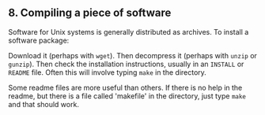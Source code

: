 ## 8. Compiling a piece of software

Software for Unix systems is generally distributed as archives. To install a software package:

Download it (perhaps with `wget`). Then decompress it (perhaps with `unzip` or `gunzip`). Then check the installation instructions, usually in an `INSTALL` or `README` file. Often this will involve typing `make` in the directory. 

 Some readme files are more useful than others. If there is no help in the readme, but there is a file called 'makefile' in the directory, just type `make` and that should work.


